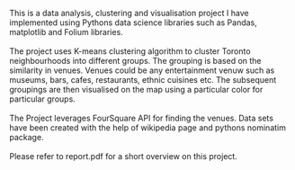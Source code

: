 This is a data analysis, clustering and visualisation project I have implemented using Pythons data science libraries such as Pandas, matplotlib and Folium libraries. 
<br />
<br />
The project uses K-means clustering algorithm to cluster Toronto neighbourhoods into different groups. The grouping is based on the similarity in venues. Venues could be any entertainment venuw such as museums, bars, cafes, restaurants, ethnic cuisines etc. The subsequent groupings are then visualised on the map using a particular color for particular groups. 
<br />
<br />
The Project leverages FourSquare API for finding the venues. Data sets have been created with the help of wikipedia page and pythons nominatim package.
<br />
<br />
Please refer to report.pdf for a short overview on this project.
